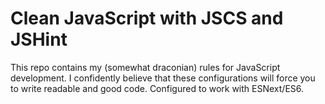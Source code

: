 # Clean JavaScript with JSCS and JSHint
This repo contains my (somewhat draconian) rules for JavaScript development. I confidently believe that these configurations will force you to write readable and good code. Configured to work with ESNext/ES6.
